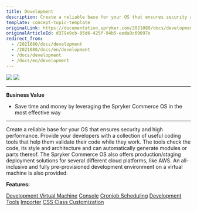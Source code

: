 ```yaml
---
title: Development
description: Create a reliable base for your OS that ensures security and high performance.
template: concept-topic-template
originalLink: https://documentation.spryker.com/2021080/docs/development
originalArticleId: d379e9cb-05d6-425f-94b5-eeda9c69097e
redirect_from:
  - /2021080/docs/development
  - /2021080/docs/en/development
  - /docs/development
  - /docs/en/development
---
```


<div class='feature-text'>
    <div class='feature-images'>
    <img class="light-mode" src="https://spryker.s3.eu-central-1.amazonaws.com/docs/Document+360/Capabilities+icons/light/development.svg"/>
    <img class="dark-mode" src="https://spryker.s3.eu-central-1.amazonaws.com/docs/Document+360/Capabilities+icons/dark/development.svg"/>
    </div>
    <div class="feature-text-wrap">

***
**Business Value**
* Save time and money by leveraging the Spryker Commerce OS in the most effective way
***
        
Create a reliable base for your OS that ensures security and high performance. Provide your developers with a collection of useful coding tools that help them validate their code while they work. The tools check the code, its style and architecture and can automatically generate modules or parts thereof. The Spryker Commerce OS also offers production/staging deployment solutions for several different cloud platforms, like AWS. An all-inclusive and fully pre-provisioned development environment on a virtual machine is also provided.
 </div>
</div>

**Features:**

<div>
<a class="feature-link" href="https://documentation.spryker.com/docs/devvm">Development Virtual Machine</a>    
<a class="feature-link" href="https://documentation.spryker.com/docs/console">Console</a>
<a class="feature-link" href="https://documentation.spryker.com/docs/cronjob-scheduling">Cronjob Scheduling</a>
<a class="feature-link" href="https://documentation.spryker.com/docs/development-tools">Development Tools</a>
<a class="feature-link" href="https://documentation.spryker.com/docs/importer">Importer</a>
<a class="feature-link" href="https://documentation.spryker.com/docs/css-class-customization ">CSS Class Customization</a>
</div>
